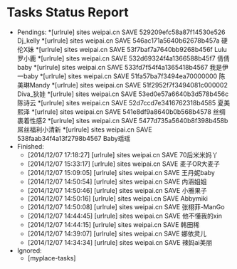 Tasks Status Report
============

* Pendings:
    *[urlrule] sites weipai.cn SAVE 529209efc58a87f14530e526 Dj_kelly
    *[urlrule] sites weipai.cn SAVE 546ac171a5640b62678b457a 硬伦X妹
    *[urlrule] sites weipai.cn SAVE 53f7baf7a7640bb9268b456f Lulu罗小鹿
    *[urlrule] sites weipai.cn SAVE 532d69324f4a1366588b45f7 倩倩baby
    *[urlrule] sites weipai.cn SAVE 533fd7f54f4a1365418b4567 我是伊一baby
    *[urlrule] sites weipai.cn SAVE 51fa57ba7f3494ea70000000 陈美琳Mandy
    *[urlrule] sites weipai.cn SAVE 51f2952f7f3494081c000002 Diva_狄娃
    *[urlrule] sites weipai.cn SAVE 53ed0e57a6640b3d578b456c 陈诗云
    *[urlrule] sites weipai.cn SAVE 52d7ccd7e3416762318b4585 夏美熙泽
    *[urlrule] sites weipai.cn SAVE 541e8df9a8640b0b568b4578 丝绸裹着性感2
    *[urlrule] sites weipai.cn SAVE 5477d735a5640b8f398b458b 屌丝福利小清新
    *[urlrule] sites weipai.cn SAVE 538faab34f4a13f2798b4567 Baby瑶瑶
* Finished:
    * [2014/12/07 17:18:27] [urlrule] sites weipai.cn SAVE 70后米米妈丫
    * [2014/12/07 15:33:17] [urlrule] sites weipai.cn SAVE 麦子OR大麦子
    * [2014/12/07 15:09:05] [urlrule] sites weipai.cn SAVE 王丹妮baby
    * [2014/12/07 14:50:54] [urlrule] sites weipai.cn SAVE 内涵姐姐
    * [2014/12/07 14:50:46] [urlrule] sites weipai.cn SAVE 小雅果子
    * [2014/12/07 14:50:16] [urlrule] sites weipai.cn SAVE Abbymiki
    * [2014/12/07 14:50:08] [urlrule] sites weipai.cn SAVE 张栩菲-ManGo
    * [2014/12/07 14:44:45] [urlrule] sites weipai.cn SAVE 他不懂我的xin
    * [2014/12/07 14:44:15] [urlrule] sites weipai.cn SAVE 韩田稀
    * [2014/12/07 14:39:07] [urlrule] sites weipai.cn SAVE 娜依灵儿
    * [2014/12/07 14:34:34] [urlrule] sites weipai.cn SAVE 辣妈ai美丽
* Ignored:
    * [myplace-tasks] 
